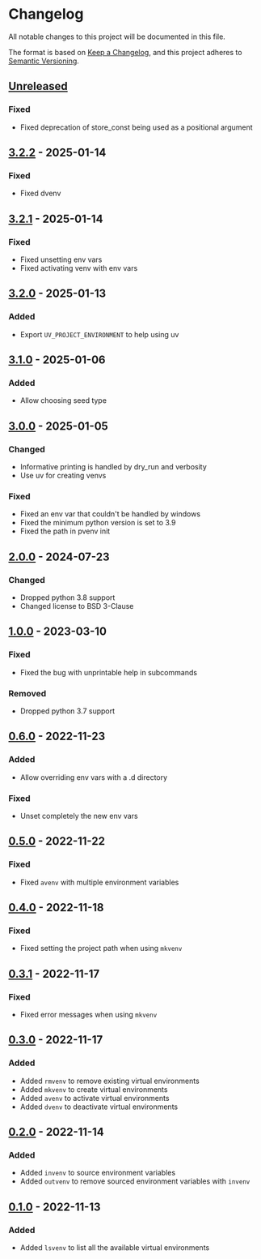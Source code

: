 # Changelog

All notable changes to this project will be documented in this file.

The format is based on [Keep a Changelog], and this project adheres to [Semantic Versioning].

## [Unreleased]

### Fixed

- Fixed deprecation of store_const being used as a positional argument

## [3.2.2] - 2025-01-14

### Fixed

- Fixed dvenv

## [3.2.1] - 2025-01-14

### Fixed

- Fixed unsetting env vars
- Fixed activating venv with env vars

## [3.2.0] - 2025-01-13

### Added

- Export `UV_PROJECT_ENVIRONMENT` to help using uv

## [3.1.0] - 2025-01-06

### Added

- Allow choosing seed type

## [3.0.0] - 2025-01-05

### Changed

- Informative printing is handled by dry_run and verbosity
- Use uv for creating venvs

### Fixed

- Fixed an env var that couldn't be handled by windows
- Fixed the minimum python version is set to 3.9
- Fixed the path in pvenv init

## [2.0.0] - 2024-07-23

### Changed

- Dropped python 3.8 support
- Changed license to BSD 3-Clause

## [1.0.0] - 2023-03-10

### Fixed

- Fixed the bug with unprintable help in subcommands

### Removed

- Dropped python 3.7 support

## [0.6.0] - 2022-11-23

### Added

- Allow overriding env vars with a .d directory

### Fixed

- Unset completely the new env vars

## [0.5.0] - 2022-11-22

### Fixed

- Fixed `avenv` with multiple environment variables

## [0.4.0] - 2022-11-18

### Fixed

- Fixed setting the project path when using `mkvenv`

## [0.3.1] - 2022-11-17

### Fixed

- Fixed error messages when using `mkvenv`

## [0.3.0] - 2022-11-17

### Added

- Added `rmvenv` to remove existing virtual environments
- Added `mkvenv` to create virtual environments
- Added `avenv` to activate virtual environments
- Added `dvenv` to deactivate virtual environments

## [0.2.0] - 2022-11-14

### Added

- Added `invenv` to source environment variables
- Added `outvenv` to remove sourced environment variables with `invenv`

## [0.1.0] - 2022-11-13

### Added

- Added `lsvenv` to list all the available virtual environments

[Keep a Changelog]: https://keepachangelog.com/en/1.1.0/
[Semantic Versioning]: https://semver.org/spec/v2.0.0.html
[Unreleased]: https://github.com/spapanik/pvenv/compare/v3.2.2...main
[3.2.2]: https://github.com/spapanik/pvenv/compare/v3.2.1...v3.2.2
[3.2.1]: https://github.com/spapanik/pvenv/compare/v3.2.0...v3.2.1
[3.2.0]: https://github.com/spapanik/pvenv/compare/v3.1.0...v3.2.0
[3.1.0]: https://github.com/spapanik/pvenv/compare/v3.0.0...v3.1.0
[3.0.0]: https://github.com/spapanik/pvenv/compare/v2.0.0...v3.0.0
[2.0.0]: https://github.com/spapanik/pvenv/compare/v1.0.0...v2.0.0
[1.0.0]: https://github.com/spapanik/pvenv/compare/v0.6.0...v1.0.0
[0.6.0]: https://github.com/spapanik/pvenv/compare/v0.5.0...v0.6.0
[0.5.0]: https://github.com/spapanik/pvenv/compare/v0.4.0...v0.5.0
[0.4.0]: https://github.com/spapanik/pvenv/compare/v0.3.1...v0.4.0
[0.3.1]: https://github.com/spapanik/pvenv/compare/v0.3.0...v0.3.1
[0.3.0]: https://github.com/spapanik/pvenv/compare/v0.2.0...v0.3.0
[0.2.0]: https://github.com/spapanik/pvenv/compare/v0.1.0...v0.2.0
[0.1.0]: https://github.com/spapanik/yamk/releases/tag/v0.1.0
